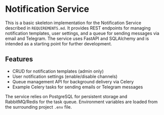 # Notification Service

This is a basic skeleton implementation for the Notification Service described in `REQUIREMENTS.md`.
It provides REST endpoints for managing notification templates, user settings, and a queue for
sending messages via email and Telegram. The service uses FastAPI and SQLAlchemy and is intended
as a starting point for further development.

## Features

- CRUD for notification templates (admin only)
- User notification settings (enable/disable channels)
- Queue management API for background delivery via Celery
- Example Celery tasks for sending emails or Telegram messages

The service relies on PostgreSQL for persistent storage and RabbitMQ/Redis for the task queue.
Environment variables are loaded from the surrounding project `.env` file.
